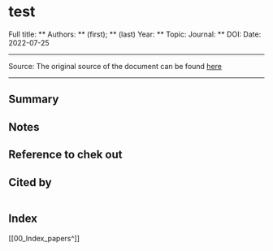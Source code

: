 # test
Full title: **
Authors: ** (first); ** (last)
Year: **
Topic: 
Journal: **
DOI: 
Date: 2022-07-25

---

Source: The original source of the document can be found [here]()

---

## Summary

## Notes

## Reference to chek out



## Cited by
```query

```

## Index
[[00_Index_papers^]]
